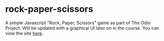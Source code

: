 # rock-paper-scissors
A simple Javascript "Rock, Paper, Scissors" game as part of The Odin Project. Will be updated with a graphical UI later on in the course. You can view the site [here](https://tnaccarato.github.io/rock-paper-scissors/).

